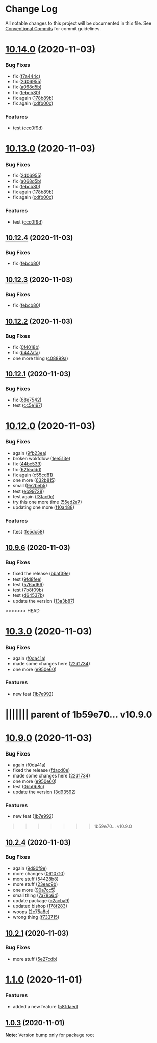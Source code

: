 # Change Log

All notable changes to this project will be documented in this file.
See [Conventional Commits](https://conventionalcommits.org) for commit guidelines.

# [10.14.0](https://github.com/andrewmtam/lerna-test/compare/v10.12.2...v10.14.0) (2020-11-03)


### Bug Fixes

* fix ([f7a444c](https://github.com/andrewmtam/lerna-test/commit/f7a444cf889d77289dff0b336fc1e3ae7136623b))
* fix ([2d06955](https://github.com/andrewmtam/lerna-test/commit/2d06955c652d7efe0b841211651ba5215e14762b))
* fix ([a068d5b](https://github.com/andrewmtam/lerna-test/commit/a068d5b70047f63eec9716b2cdae6c2e2874df0f))
* fix ([febcb80](https://github.com/andrewmtam/lerna-test/commit/febcb8074e63d0f48b08d064129c32ff388eeca3))
* fix again ([178b89b](https://github.com/andrewmtam/lerna-test/commit/178b89b89076ce99d93af0ff08cc5f9f2beeb672))
* fix again ([cdfb00c](https://github.com/andrewmtam/lerna-test/commit/cdfb00cd3414481bbfc5dde61e65d57df319fc5f))


### Features

* test ([ccc0f9d](https://github.com/andrewmtam/lerna-test/commit/ccc0f9d09e82a108fa260081445c0cdbdb5e017e))





# [10.13.0](https://github.com/andrewmtam/lerna-test/compare/v10.12.2...v10.13.0) (2020-11-03)


### Bug Fixes

* fix ([2d06955](https://github.com/andrewmtam/lerna-test/commit/2d06955c652d7efe0b841211651ba5215e14762b))
* fix ([a068d5b](https://github.com/andrewmtam/lerna-test/commit/a068d5b70047f63eec9716b2cdae6c2e2874df0f))
* fix ([febcb80](https://github.com/andrewmtam/lerna-test/commit/febcb8074e63d0f48b08d064129c32ff388eeca3))
* fix again ([178b89b](https://github.com/andrewmtam/lerna-test/commit/178b89b89076ce99d93af0ff08cc5f9f2beeb672))
* fix again ([cdfb00c](https://github.com/andrewmtam/lerna-test/commit/cdfb00cd3414481bbfc5dde61e65d57df319fc5f))


### Features

* test ([ccc0f9d](https://github.com/andrewmtam/lerna-test/commit/ccc0f9d09e82a108fa260081445c0cdbdb5e017e))





## [10.12.4](https://github.com/andrewmtam/lerna-test/compare/v10.12.2...v10.12.4) (2020-11-03)


### Bug Fixes

* fix ([febcb80](https://github.com/andrewmtam/lerna-test/commit/febcb8074e63d0f48b08d064129c32ff388eeca3))





## [10.12.3](https://github.com/andrewmtam/lerna-test/compare/v10.12.2...v10.12.3) (2020-11-03)


### Bug Fixes

* fix ([febcb80](https://github.com/andrewmtam/lerna-test/commit/febcb8074e63d0f48b08d064129c32ff388eeca3))





## [10.12.2](https://github.com/andrewmtam/lerna-test/compare/v10.12.1...v10.12.2) (2020-11-03)


### Bug Fixes

* fix ([0f4018b](https://github.com/andrewmtam/lerna-test/commit/0f4018bbdcabb1454d3b3d589b9521909ac811df))
* fix ([b447afa](https://github.com/andrewmtam/lerna-test/commit/b447afa5a2fac185fdf1c39d9ff39d4aa961803b))
* one more thing ([c08899a](https://github.com/andrewmtam/lerna-test/commit/c08899a0b8f436eb17ebd3476e77824ed03cc59f))





## [10.12.1](https://github.com/andrewmtam/lerna-test/compare/v10.12.0...v10.12.1) (2020-11-03)


### Bug Fixes

* fix ([68e7542](https://github.com/andrewmtam/lerna-test/commit/68e7542becd073ddb6feacae590f761547fa1862))
* test ([cc5e197](https://github.com/andrewmtam/lerna-test/commit/cc5e197b6fa4f470d8ee995e3a7345c6b38b77aa))





# [10.12.0](https://github.com/andrewmtam/lerna-test/compare/v10.9.6...v10.12.0) (2020-11-03)


### Bug Fixes

* again ([9fb23ea](https://github.com/andrewmtam/lerna-test/commit/9fb23ea9810c613f228a2e3239478c10e223d7ed))
* broken wokfdlow ([1ee513e](https://github.com/andrewmtam/lerna-test/commit/1ee513ef75f205b79e3e357719780fd352fef97b))
* fix ([44bc539](https://github.com/andrewmtam/lerna-test/commit/44bc53966019ccb6fd013da827baceb4747496a0))
* fix ([6255ddd](https://github.com/andrewmtam/lerna-test/commit/6255ddd5d09e2f7ace8d992f33d12ca95b10f0a5))
* fix again ([c55cd81](https://github.com/andrewmtam/lerna-test/commit/c55cd8156e04402d81e08b202a1086eca10580ee))
* one more ([632b815](https://github.com/andrewmtam/lerna-test/commit/632b8154dd65b970f92ae88ff8f404e9a1008f29))
* small ([9e2beb5](https://github.com/andrewmtam/lerna-test/commit/9e2beb5917a3582528b6ce2c4b5c1575c4df0e06))
* test ([eb99728](https://github.com/andrewmtam/lerna-test/commit/eb99728970d758cf38fc14d65d9e841961869aaa))
* test again ([f3fac0c](https://github.com/andrewmtam/lerna-test/commit/f3fac0c78225c090ff62a7fac2a69b7dacce4074))
* try this one more time ([55ed2a7](https://github.com/andrewmtam/lerna-test/commit/55ed2a71413850927b9434c19532a2cc0120c3b2))
* updating one more ([f10a488](https://github.com/andrewmtam/lerna-test/commit/f10a488f54eeb39c84db28ed05fd67c174d5a818))


### Features

* ftest ([fe5dc58](https://github.com/andrewmtam/lerna-test/commit/fe5dc585d0b94e859a519b653f7546165cfd60fc))





## [10.9.6](https://github.com/andrewmtam/lerna-test/compare/v10.3.0...v10.9.6) (2020-11-03)


### Bug Fixes

* fixed the release ([bbaf39e](https://github.com/andrewmtam/lerna-test/commit/bbaf39ec3fb691c4a18368c8bf74dac04a66e853))
* test ([9fd8fee](https://github.com/andrewmtam/lerna-test/commit/9fd8fee8b721b6d60da667f778bc24ee7f4da6c7))
* test ([576ad66](https://github.com/andrewmtam/lerna-test/commit/576ad66bf18d6cddfbe66cadddc9355b63859bee))
* test ([7b8f09b](https://github.com/andrewmtam/lerna-test/commit/7b8f09be09bb10c8dbe6b10334a7ba9ecfa1fea5))
* test ([d64537b](https://github.com/andrewmtam/lerna-test/commit/d64537b0ee43eb523367afd4f504c9329820e69b))
* update the version ([13a3b87](https://github.com/andrewmtam/lerna-test/commit/13a3b8791e9ed9819ec3858bde49201b8df21e72))





<<<<<<< HEAD
# [10.3.0](https://github.com/andrewmtam/lerna-test/compare/v10.2.4...v10.3.0) (2020-11-03)


### Bug Fixes

* again ([f0da41a](https://github.com/andrewmtam/lerna-test/commit/f0da41aa0382e801af2d1c4541ac44db7dd1fe0e))
* made some changes here ([22d1734](https://github.com/andrewmtam/lerna-test/commit/22d17347190bbccd872ebfe731e6f990548164bb))
* one more ([e950e60](https://github.com/andrewmtam/lerna-test/commit/e950e60ca48bf8181a39a0165a490175b61503da))


### Features

* new feat ([1b7e992](https://github.com/andrewmtam/lerna-test/commit/1b7e992e52cff8cef9eb6bd1e91cf7182981a881))





||||||| parent of 1b59e70... v10.9.0
=======
# [10.9.0](https://github.com/andrewmtam/lerna-test/compare/v10.2.4...v10.9.0) (2020-11-03)


### Bug Fixes

* again ([f0da41a](https://github.com/andrewmtam/lerna-test/commit/f0da41aa0382e801af2d1c4541ac44db7dd1fe0e))
* fixed the release ([fdacd0e](https://github.com/andrewmtam/lerna-test/commit/fdacd0ed9a0c2cf4a0576b41c260e2ab1c2384d0))
* made some changes here ([22d1734](https://github.com/andrewmtam/lerna-test/commit/22d17347190bbccd872ebfe731e6f990548164bb))
* one more ([e950e60](https://github.com/andrewmtam/lerna-test/commit/e950e60ca48bf8181a39a0165a490175b61503da))
* test ([0bb0b8c](https://github.com/andrewmtam/lerna-test/commit/0bb0b8c5f9491888c19068fb17046f280ef6ae22))
* update the version ([3d93592](https://github.com/andrewmtam/lerna-test/commit/3d9359246e71778467a14b6fe9a958f90f394352))


### Features

* new feat ([1b7e992](https://github.com/andrewmtam/lerna-test/commit/1b7e992e52cff8cef9eb6bd1e91cf7182981a881))





>>>>>>> 1b59e70... v10.9.0
## [10.2.4](https://github.com/andrewmtam/lerna-test/compare/v10.2.1...v10.2.4) (2020-11-03)


### Bug Fixes

* again ([9d90f9e](https://github.com/andrewmtam/lerna-test/commit/9d90f9e063dd692a409060c7d92cd159a1484778))
* more changes ([0610710](https://github.com/andrewmtam/lerna-test/commit/06107103415a06e5efffb19723e90030d4d909d9))
* more stuff ([54428b8](https://github.com/andrewmtam/lerna-test/commit/54428b830712b0c630c89f54df1ef96ee95bcca3))
* more stuff ([23eac9b](https://github.com/andrewmtam/lerna-test/commit/23eac9b98f96e04c2f8c8d217406b50117f225e0))
* one more ([90a7cc5](https://github.com/andrewmtam/lerna-test/commit/90a7cc554c3d8352c5fa0cd3fd8b5705a0e92dc6))
* small thing ([7a78b64](https://github.com/andrewmtam/lerna-test/commit/7a78b6439544e099c1ad5c3c02ceb22d4d2b00cf))
* update package ([c2acba9](https://github.com/andrewmtam/lerna-test/commit/c2acba983db47faeda299171d1f248ea64aeb13c))
* updated bishop ([178f283](https://github.com/andrewmtam/lerna-test/commit/178f283e0adc702756029e8f03aa078e3f045702))
* woops ([2c75a8e](https://github.com/andrewmtam/lerna-test/commit/2c75a8ee6e95d47843c70c6a8528fd49fdde3595))
* wrong thing ([f733715](https://github.com/andrewmtam/lerna-test/commit/f733715fc86beeb242406730d855d72541235c9a))





## [10.2.1](https://github.com/andrewmtam/lerna-test/compare/v10.2.0...v10.2.1) (2020-11-03)


### Bug Fixes

* more stuff ([5e27cdb](https://github.com/andrewmtam/lerna-test/commit/5e27cdb4f2794b32b2a9d3dfe346e135a7b4d2a0))





# [1.1.0](https://github.com/andrewmtam/lerna-test/compare/v1.0.3...v1.1.0) (2020-11-01)


### Features

* added a new feature ([581daed](https://github.com/andrewmtam/lerna-test/commit/581daed3a7b12c36a13e91817c2fa868bbe71aa2))





## [1.0.3](https://github.com/andrewmtam/lerna-test/compare/v1.0.2...v1.0.3) (2020-11-01)

**Note:** Version bump only for package root

